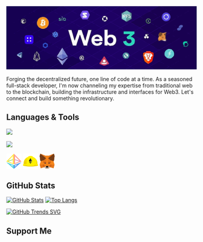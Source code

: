 <img src="./assets/background2.svg" width="100%" height="50%"/>


Forging the decentralized future, one line of code at a time. As a seasoned full-stack developer, I'm now channeling my expertise from traditional web to the blockchain, building the infrastructure and interfaces for Web3. Let's connect and build something revolutionary.

## Languages & Tools
<p align="left">
  <img src="https://skillicons.dev/icons?i=js,ts,python,solidity" />
</p>
<p align="left">
  <img src="https://skillicons.dev/icons?i=react,nextjs,vite,npm,webpack,docker" />
</p>

<p align="left">
  <img src="assets/logos/ethereum.svg" alt="Ethereum" width="40" height="40"/>
  <img src="assets/logos/hardhat.svg" alt="Hardhat" width="40" height="40"/>
  <img src="assets/logos/metamask.svg" alt="MetaMask" width="40" height="40"/>
</p>

## GitHub Stats
[![GitHub Stats](https://github-readme-stats-git-master-ridan-hawys-projects.vercel.app/api?username=Hawy08&show_icons=true&theme=holi&hide_title=True&rank_icon=github&include_all_commits=true&hide=stars,issues)](https://github.com/Hawy08/github-readme-stats)
[![Top Langs](https://github-readme-stats-git-master-ridan-hawys-projects.vercel.app/api/top-langs/?username=Hawy08&layout=compact&theme=holi&hide_title=True)](https://github.com/anuraghazra/github-readme-stats)
<!-- https://hawy008-git-main-ridan-hawys-projects.vercel.app/ -->

<!-- https://github-stats-alpha.vercel.app/api?username={Hawy08}&cc=000&tc=fff&ic=fff&bc=000 -->

<!-- Where cc = Card Color
      tc = Text Color
      ic = Icon Color
      bc = Border Color -->

[![GitHub Trends SVG](https://api.githubtrends.io/Hawy08/svg/avgupta456/langs)](https://githubtrends.io)

## Support Me